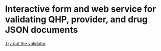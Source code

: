 # Interactive form and web service for validating QHP, provider, and drug JSON documents

[Try out the validator](https://qhp-validator.herokuapp.com/)
